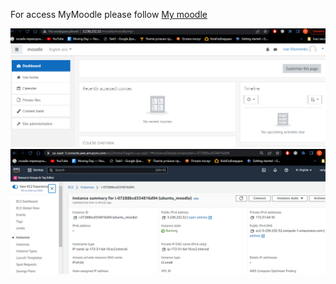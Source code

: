 For access MyMoodle please follow 
<a href="http://3.238.232.32/moodle/moodle/login/index.php"> My moodle</a>

<img src=1.png>
<img src=2.png>

